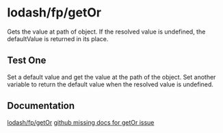 # lodash/fp/getOr

Gets the value at path of object. If the resolved value is undefined, the defaultValue is returned in its place.

## Test One

Set a default value and get the value at the path of the object. Set another variable to return the default value when the resolved value is undefined.

## Documentation

[lodash/fp/getOr](https://github.com/lodash/lodash/wiki/FP-Guide#most-methods-follow-these-rules)
[github missing docs for getOr issue](https://github.com/jfmengels/lodash-fp-docs/issues/1)

